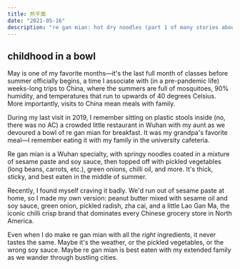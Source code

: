 ```yaml
---
title: 热干面
date: "2021-05-16"
description: "re gan mian: hot dry noodles (part 1 of many stories about food)"
---
```


## childhood in a bowl 

May is one of my favorite months—it's the last full month of classes before summer officially begins, a time I associate with (in a pre-pandemic life) weeks-long trips to China, where the summers are full of mosquitoes, 90% humidity, and temperatures that run to upwards of 40 degrees Celsius. More importantly, visits to China mean meals with family. 

During my last visit in 2019, I remember sitting on plastic stools inside (no, there was no AC) a crowded little restaurant in Wuhan with my aunt as we devoured a bowl of re gan mian for breakfast. It was my grandpa's favorite meal—I remember eating it with my family in the university cafeteria. 

Re gan mian is a Wuhan specialty, with springy noodles coated in a mixture of sesame paste and soy sauce, then topped off with pickled vegetables (long beans, carrots, etc.), green onions, chilli oil, and more. It's thick, sticky, and best eaten in the middle of summer. 

Recently, I found myself craving it badly. We'd run out of sesame paste at home, so I made my own version: peanut butter mixed with sesame oil and soy sauce, green onion, pickled radish, zha cai, and a little Lao Gan Ma, the iconic chilli crisp brand that dominates every Chinese grocery store in North America. 

Even when I do make re gan mian with all the *right* ingredients, it never tastes the same. Maybe it's the weather, or the pickled vegetables, or the wrong soy sauce. Maybe re gan mian is best eaten with my extended family as we wander through bustling cities. 